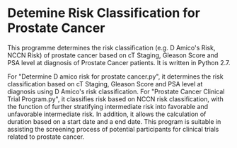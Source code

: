 # Detemine Risk Classification for Prostate Cancer

This programme determines the risk classification (e.g. D Amico's Risk, NCCN Risk) of prostate cancer based on cT Staging, Gleason Score and PSA level at diagnosis of Prostate Cancer patients. It is written in Python 2.7.

For "Determine D amico risk for prostate cancer.py", it determines the risk classification based on cT Staging, Gleason Score and PSA level at diagnosis using D Amico's risk classification. For "Prostate Cancer Clinical Trial Program.py", it classifies risk based on NCCN risk classification, with the function of further stratifying intermediate risk into favorable and unfavorable intermediate risk. In addition, it allows the calculation of duration based on a start date and a end date. This program is suitable in assisting the screening process of potential participants for clinical trials related to prostate cancer. 

